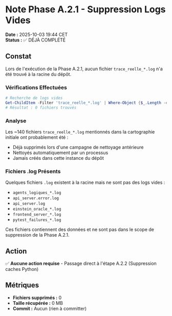 # Note Phase A.2.1 - Suppression Logs Vides

**Date :** 2025-10-03 19:44 CET  
**Status :** ✅ DÉJÀ COMPLÉTÉ

## Constat

Lors de l'exécution de la Phase A.2.1, aucun fichier `trace_reelle_*.log` n'a été trouvé à la racine du dépôt.

### Vérifications Effectuées

```powershell
# Recherche de logs vides
Get-ChildItem -Filter 'trace_reelle_*.log' | Where-Object {$_.Length -eq 0}
# Résultat : 0 fichiers trouvés
```

### Analyse

Les ~140 fichiers `trace_reelle_*.log` mentionnés dans la cartographie initiale ont probablement été :
- Déjà supprimés lors d'une campagne de nettoyage antérieure
- Nettoyés automatiquement par un processus
- Jamais créés dans cette instance du dépôt

### Fichiers .log Présents

Quelques fichiers `.log` existent à la racine mais ne sont pas des logs vides :
- `agents_logiques_*.log`
- `api_server.error.log`
- `api_server.log`
- `einstein_oracle_*.log`
- `frontend_server_*.log`
- `pytest_failures_*.log`

Ces fichiers contiennent des données et ne sont pas dans le scope de suppression de la Phase A.2.1.

## Action

✅ **Aucune action requise** - Passage direct à l'étape A.2.2 (Suppression caches Python)

## Métriques

- **Fichiers supprimés :** 0
- **Taille récupérée :** 0 MB
- **Commit :** Aucun (rien à committer)